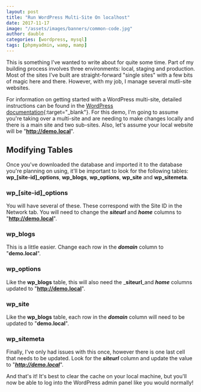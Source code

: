 ```yaml
---
layout: post
title: "Run WordPress Multi-Site On localhost"
date: 2017-11-17
image: "/assets/images/banners/common-code.jpg"
author: dauble
categories: [wordpress, mysql]
tags: [phpmyadmin, wamp, mamp]
---
```

This is something I've wanted to write about for quite some time. Part of my building process involves three environments: local, staging and production. Most of the sites I've built are straight-forward "single sites" with a few bits of magic here and there. However, with my job, I manage several mutli-site websites.

For information on getting started with a WordPress multi-site, detailed instructions can be found in the [WordPress documentation](https://codex.wordpress.org/Create_A_Network){:target="_blank"}. For this demo, I'm going to assume you're taking over a multi-site and are needing to make changes locally and there is a main site and two sub-sites. Also, let's assume your local website will be "**http://demo.local**".

## Modifying Tables

Once you've downloaded the database and imported it to the database you're planning on using, it'll be important to look for the following tables: **wp_[site-id]_options**, **wp_blogs**, **wp_options**, **wp_site** and **wp_sitemeta**.

### wp_[site-id]_options

You will have several of these. These correspond with the Site ID in the Network tab. You will need to change the **_siteurl_** and **_home_** columns to "**http://demo.local**".

### wp_blogs

This is a little easier. Change each row in the _**domain**_ column to "**demo.local**".

### wp_options

Like the **wp_blogs** table, this will also need the _**siteurl**_and _**home**_ columns updated to "**http://demo.local**".

### wp_site

Like the **wp_blogs** table, each row in the _**domain**_ column will need to be updated to "**demo.local**".

### wp_sitemeta

Finally, I've only had issues with this once, however there is one last cell that needs to be updated. Look for the _**siteurl**_ column and update the value to "_**http://demo.local**_".

And that's it! It's best to clear the cache on your local machine, but you'll now be able to log into the WordPress admin panel like you would normally!
